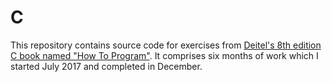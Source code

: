 # C
This repository contains source code for exercises from [Deitel's 8th edition C book named "How To Program"](https://www.amazon.com/How-Program-8th-Paul-Deitel/dp/0133976890).  It comprises six months of work which I started July 2017 and completed in December.
